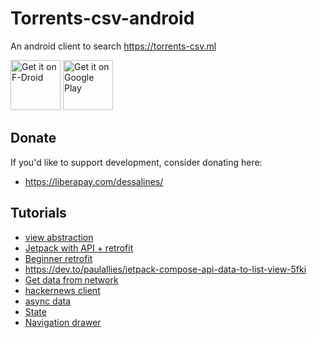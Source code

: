 # Torrents-csv-android

An android client to search https://torrents-csv.ml

[<img src="https://fdroid.gitlab.io/artwork/badge/get-it-on.png"
     alt="Get it on F-Droid"
     height="80">](https://f-droid.org/packages/com.torrents_csv_android/)
[<img src="https://play.google.com/intl/en_us/badges/images/generic/en-play-badge.png"
     alt="Get it on Google Play"
     height="80">](https://play.google.com/store/apps/details?id=com.torrents_csv_android)

## Donate

If you'd like to support development, consider donating here:

- https://liberapay.com/dessalines/

## Tutorials

- [view abstraction](https://proandroiddev.com/building-the-right-android-view-abstraction-27526d8a45c7)
- [Jetpack with API + retrofit](https://dev.to/paulallies/jetpack-compose-api-data-to-list-view-5fki)
- [Beginner retrofit](https://medium.com/android-beginners/jetpack-compose-retrofit-with-recyclerview-43a84a9bc269)
- https://dev.to/paulallies/jetpack-compose-api-data-to-list-view-5fki
- [Get data from network](https://stackoverflow.com/questions/68735723/get-data-from-network-or-database-on-entry-load-of-a-jetpack-compose-based-scree)
- [hackernews client](https://www.avinsharma.com/android-hackernews-client-jetpack-compose/)
- [async data](https://alfianlosari.medium.com/loading-asynchronous-data-using-android-architecture-components-safely-1b3c583668f5)
- [State](https://developer.android.com/jetpack/compose/state)
- [Navigation drawer](https://johncodeos.com/how-to-create-a-navigation-drawer-with-jetpack-compose/)
